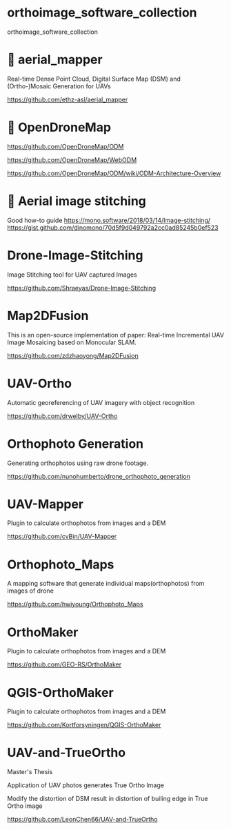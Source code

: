 # orthoimage_software_collection
orthoimage_software_collection

# :star2: aerial_mapper

Real-time Dense Point Cloud, Digital Surface Map (DSM) and (Ortho-)Mosaic Generation for UAVs

https://github.com/ethz-asl/aerial_mapper

# :star2: OpenDroneMap
https://github.com/OpenDroneMap/ODM

https://github.com/OpenDroneMap/WebODM

https://github.com/OpenDroneMap/ODM/wiki/ODM-Architecture-Overview

# :star2: Aerial image stitching 
Good how-to guide
https://mono.software/2018/03/14/Image-stitching/
https://gist.github.com/dinomono/70d5f9d049792a2cc0ad85245b0ef523

# Drone-Image-Stitching

Image Stitching tool for UAV captured Images

https://github.com/Shraeyas/Drone-Image-Stitching

# Map2DFusion
This is an open-source implementation of paper: Real-time Incremental UAV Image Mosaicing based on Monocular SLAM. 

https://github.com/zdzhaoyong/Map2DFusion

# UAV-Ortho

Automatic georeferencing of UAV imagery with object recognition

https://github.com/drwelby/UAV-Ortho

# Orthophoto Generation

Generating orthophotos using raw drone footage.

https://github.com/nunohumberto/drone_orthophoto_generation

# UAV-Mapper
Plugin to calculate orthophotos from images and a DEM

https://github.com/cvBin/UAV-Mapper

# Orthophoto_Maps

A mapping software that generate individual maps(orthophotos) from images of drone

https://github.com/hwiyoung/Orthophoto_Maps


# OrthoMaker

Plugin to calculate orthophotos from images and a DEM

https://github.com/GEO-RS/OrthoMaker

# QGIS-OrthoMaker

Plugin to calculate orthophotos from images and a DEM

https://github.com/Kortforsyningen/QGIS-OrthoMaker

# UAV-and-TrueOrtho
Master's Thesis

Application of UAV photos generates True Ortho Image

Modify the distortion of DSM result in distortion of builing edge in True Ortho image

https://github.com/LeonChen66/UAV-and-TrueOrtho

